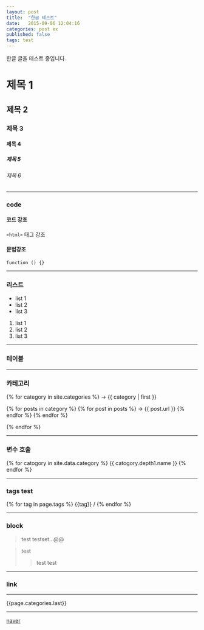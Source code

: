 ```yaml
---
layout: post
title:  "한글 테스트"
date:   2015-09-06 12:04:16
categories: post ex
published: false
tags: test
---
```

한글 글을 테스트 중입니다.

# 제목 1

## 제목 2

### 제목 3

#### 제목 4

##### 제목 5

###### 제목 6

------

### code 

#### 코드 강조

`<html>` 태그 강조

#### 문법강조

```
function () {}
```

---------

### 리스트

- list 1
- list 2
- list 3

1. list 1
2. list 2
3. list 3

--------

### 테이블

------

### 카테고리

{% for category in site.categories %}
  -> {{ category | first }}

  {% for posts in category %}
    {% for post in posts %}
      -> {{ post.url }}
    {% endfor %}
  {% endfor %}

{% endfor %}

-----

### 변수 호출

{% for catogory in site.data.category %}
  {{ catogory.depth1.name }}
{% endfor %}

-----

### tags test

{% for tag in page.tags %}
  {{tag}} /
{% endfor %}

------

### block

> test
testset...@@

> test
> > test test


-----

### link

-----

{{page.categories.last}}



-----

[naver](www.naver.com)

